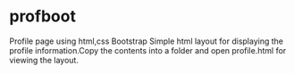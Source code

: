 # profboot
Profile page using html,css Bootstrap
Simple html layout for displaying the profile information.Copy the contents into a folder and open profile.html for viewing the layout.
